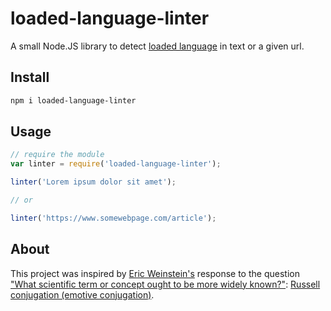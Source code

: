 [1]: https://en.wikipedia.org/wiki/Loaded_language
[2]: https://en.wikipedia.org/wiki/Eric_Weinstein
[3]: https://www.edge.org/response-detail/27181
[4]: https://en.wikipedia.org/wiki/Emotive_conjugation

# loaded-language-linter

A small Node.JS library to detect [loaded language][1] in text or a given url.

## Install

```bash
npm i loaded-language-linter
```

## Usage

```js
// require the module
var linter = require('loaded-language-linter');

linter('Lorem ipsum dolor sit amet');

// or

linter('https://www.somewebpage.com/article');
```

## About

This project was inspired by [Eric Weinstein's][2] response to the question ["What scientific term or concept ought to be more widely known?"][3]: [Russell conjugation (emotive conjugation)][4].
